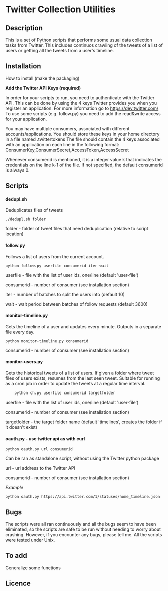 # Twitter Collection Utilities

## Description

This is a set of Python scripts that performs some usual data collection tasks from Twitter. This includes continuos crawling of the tweets of a list of users or getting all the tweets from a user's timeline.

## Installation

How to install (make the packaging)

**Add the Twitter API Keys (required)**

In order for your scripts to run, you need to authenticate with the Twitter API. This can be done by using the 4 keys Twitter provides you when you register an application. For more information go to https://dev.twitter.com/ To use some scripts (e.g. follow.py) you need to add the read&write access for your application.

You may have multiple consumers, associated with different accounts/applications. You should store these keys in your home directory in a file named .twittertokens The file should contain the 4 keys associated with an application on each line in the following format:
ConsumerKey,ConsumerSecret,AccessToken,AccessSecret

Whenever consumerid is mentioned, it is a integer value k that indicates the credentials on the line k-1 of the file. If not specified, the default consumerid is always 0.

## Scripts

#### dedupl.sh

Deduplicates files of tweets
 
	./dedupl.sh folder

folder - folder of tweet files that need deduplication (relative to script location)

#### follow.py

Follows a list of users from the current account.

	python follow.py userfile consumerid iter wait

userfile - file with the list of user ids, one/line (default 'user-file')

consumerid - number of consumer (see installation section)

iter - number of batches to split the users into (default 10)

wait - wait period between batches of follow requests (default 3600)

#### monitor-timeline.py

Gets the timeline of a user and updates every minute. Outputs in a separate file every day.

	python monitor-timeline.py consumerid

consumerid - number of consumer (see installation section)

#### monitor-users.py

Gets the historical tweets of a list of users. If given a folder where tweet files of users exists, resumes from the last seen tweet. Suitable for running as a cron job in order to update the tweets at a regular time interval.

        python ch.py userfile consumerid targetfolder

userfile - file with the list of user ids, one/line (default 'user-file')

consumerid - number of consumer (see installation section)

targetfolder - the target folder name (default 'timelines', creates the folder if it doesn't exist)

#### oauth.py - use twitter api as with curl

	python oauth.py url consumerid

Can be ran as standalone script, without using the Twitter python package

url - url address to the Twitter API

consumerid - number of consumer (see installation section)

*Example*

	python oauth.py https://api.twitter.com/1/statuses/home_timeline.json

## Bugs

The scripts were all ran continuously and all the bugs seem to have been eliminated, so the scripts are safe to be run without needing to worry about crashing. However, if you encounter any bugs, please tell me. All the scripts were tested under Unix.

## To add

Generalize some functions

## Licence


